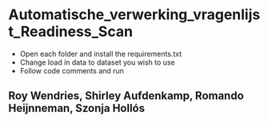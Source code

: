 # Automatische_verwerking_vragenlijst_Readiness_Scan

- Open each folder and install the requirements.txt
- Change load in data to dataset you wish to use
- Follow code comments and run

## Roy Wendries, Shirley Aufdenkamp, Romando Heijnneman, Szonja Hollós
